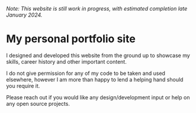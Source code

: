 <span><em>Note: This website is still work in progress, with estimated completion late January 2024.</em></span>
<br>

<h1>My personal portfolio site</h1>

<p>I designed and developed this website from the ground up to showcase my skills, career history and other important content.</p>
<p>I do not give permission for any of my code to be taken and used elsewhere, however I am more than happy to lend a helping hand should you require it.</p>
<p>Please reach out if you would like any design/development input or help on any open source projects.</p>

